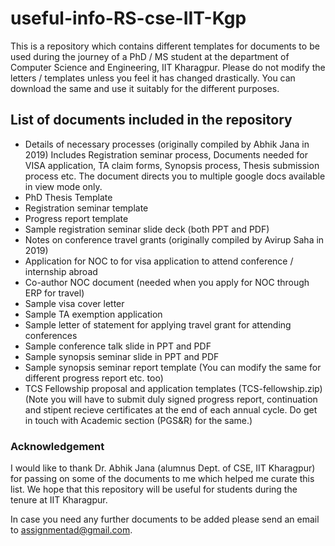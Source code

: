 # useful-info-RS-cse-IIT-Kgp
This is a repository which contains different templates for documents to be used during the journey of a PhD / MS student at the department of Computer Science and Engineering, IIT Kharagpur. Please do not modify the letters / templates unless you feel it has changed drastically. You can download the same and use it suitably for the different purposes.

## List of documents included in the repository 

- Details of necessary processes (originally compiled by Abhik Jana in 2019) Includes Registration seminar process, Documents needed for VISA application, TA claim forms, Synopsis process, Thesis submission process etc. The document directs you to multiple google docs available in view mode only. 
- PhD Thesis Template
- Registration seminar template
- Progress report template
- Sample registration seminar slide deck (both PPT and PDF)
- Notes on conference travel grants (originally compiled by Avirup Saha in 2019)
- Application for NOC to for visa application to attend conference / internship abroad
- Co-author NOC document (needed when you apply for NOC through ERP for travel)
- Sample visa cover letter
- Sample TA exemption application
- Sample letter of statement for applying travel grant for attending conferences
- Sample conference talk slide in PPT and PDF
- Sample synopsis seminar slide in PPT and PDF
- Sample synopsis seminar report template (You can modify the same for different progress report etc. too)
- TCS Fellowship proposal and application templates (TCS-fellowship.zip) (Note you will have to submit duly signed progress report, continuation and stipent recieve certificates at the end of each annual cycle. Do get in touch with Academic section (PGS&R) for the same.)

### Acknowledgement
I would like to thank Dr. Abhik Jana (alumnus Dept. of CSE, IIT Kharagpur) for passing on some of the documents to me which helped me curate this list. We hope that this repository will be useful for students during the tenure at IIT Kharagpur.

In case you need any further documents to be added please send an email to <assignmentad@gmail.com>. 
